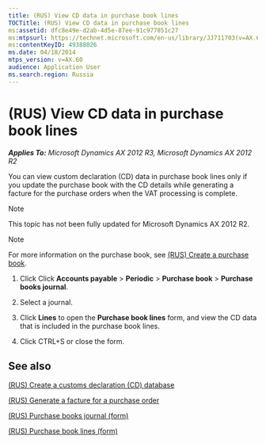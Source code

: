 ```yaml
---
title: (RUS) View CD data in purchase book lines
TOCTitle: (RUS) View CD data in purchase book lines
ms:assetid: dfc8e49e-d2ab-4d5e-87ee-91c977851c27
ms:mtpsurl: https://technet.microsoft.com/en-us/library/JJ711703(v=AX.60)
ms:contentKeyID: 49388026
ms.date: 04/18/2014
mtps_version: v=AX.60
audience: Application User
ms.search.region: Russia
---
```


# (RUS) View CD data in purchase book lines 


_**Applies To:** Microsoft Dynamics AX 2012 R3, Microsoft Dynamics AX 2012 R2_

You can view custom declaration (CD) data in purchase book lines only if you update the purchase book with the CD details while generating a facture for the purchase orders when the VAT processing is complete.


> [!NOTE]
> <P>This topic has not been fully updated for Microsoft Dynamics AX 2012 R2.</P>




> [!NOTE]
> <P>For more information on the purchase book, see <A href="rus-create-a-purchase-book.md">(RUS) Create a purchase book</A>.</P>



1.  Click Click **Accounts payable** \> **Periodic** \> **Purchase book** \> **Purchase books journal**.

2.  Select a journal.

3.  Click **Lines** to open the **Purchase book lines** form, and view the CD data that is included in the purchase book lines.

4.  Click CTRL+S or close the form.

## See also

[(RUS) Create a customs declaration (CD) database](rus-create-a-customs-declaration-cd-database.md)

[(RUS) Generate a facture for a purchase order](rus-generate-a-facture-for-a-purchase-order.md)

[(RUS) Purchase books journal (form)](https://technet.microsoft.com/en-us/library/jj853172\(v=ax.60\))

[(RUS) Purchase book lines (form)](https://technet.microsoft.com/en-us/library/jj923607\(v=ax.60\))

  


